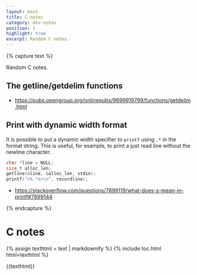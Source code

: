 ```yaml
---
layout: main
title: C notes
category: dev-notes
position: 1
highlight: true
excerpt: Random C notes.
---
```


{% capture text %}

Random C notes.

## The getline/getdelim functions



- https://pubs.opengroup.org/onlinepubs/9699919799/functions/getdelim.html


## Print with dynamic width format

It is possible to put a dynamic width specifier to `printf` using `.*` in the format string. This is useful, for example, to print a just read line without the newline character.

```c
char *line = NULL;
size_t alloc_len;
getline(&line, &alloc_len, stdin);
printf("<%.*s>\n", recordline);
```

- https://stackoverflow.com/questions/7899119/what-does-s-mean-in-printf#7899144

{% endcapture %}

# C notes

<nav role="doc-index" id="toc" class="card">
{% assign texthtml = text | markdownify %}
{% include toc.html html=texthtml %}
</nav>

{{texthtml}}